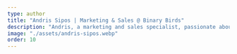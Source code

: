 ```yaml
---
type: author
title: "Andris Sipos | Marketing & Sales @ Binary Birds"
description: "Andris, a marketing and sales specialist, passionate about game development and project management."
image: "./assets/andris-sipos.webp"
order: 10
---
```

